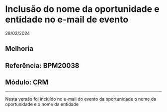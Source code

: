# Inclusão do nome da oportunidade e entidade no e-mail de evento
28/02/2024
## Melhoria
## Referência: BPM20038
## Módulo: CRM
***

Nesta versão foi incluído no e-mail do evento da oportunidade o nome da oportunidade e o nome da entidade